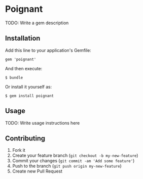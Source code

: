 # Poignant

TODO: Write a gem description

## Installation

Add this line to your application's Gemfile:

    gem 'poignant'

And then execute:

    $ bundle

Or install it yourself as:

    $ gem install poignant

## Usage

TODO: Write usage instructions here

## Contributing

1. Fork it
2. Create your feature branch (`git checkout -b my-new-feature`)
3. Commit your changes (`git commit -am 'Add some feature'`)
4. Push to the branch (`git push origin my-new-feature`)
5. Create new Pull Request
